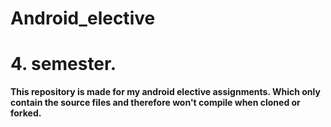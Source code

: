 # Android_elective
# 4. semester.
**This repository is made for my android elective assignments.
Which only contain the source files and therefore won't compile when cloned or forked.**
